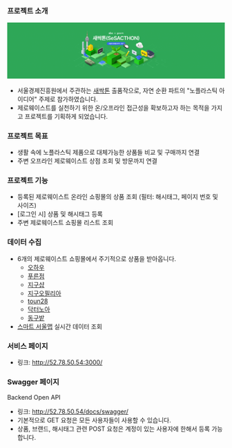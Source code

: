### 프로젝트 소개
![SeSSACTHON](docs/banner.gif)
- 서울경제진흥원에서 주관하는 [새싹톤](https://sesacthon-apply.goorm.io/) 출품작으로, 자연 순환 파트의 "노플라스틱 아이디어" 주제로 참가하였습니다.
- 제로웨이스트를 실천하기 위한 온/오프라인 접근성을 확보하고자 하는 목적을 가지고 프로젝트를 기획하게 되었습니다.

### 프로젝트 목표
- 생활 속에 노플라스틱 제품으로 대체가능한 상품들 비교 및 구매까지 연결
- 주변 오프라인 제로웨이스트 상점 조회 및 방문까지 연결

### 프로젝트 기능
- 등록된 제로웨이스트 온라인 쇼핑몰의 상품 조회 (필터: 해시태그, 페이지 번호 및 사이즈)
- [로그인 시] 상품 및 해시태그 등록
- 주변 제로웨이스트 쇼핑몰 리스트 조회


### 데이터 수집
- 6개의 제로웨이스트 쇼핑몰에서 주기적으로 상품을 받아옵니다.
  - [오하우](https://smartstore.naver.com/o-how/category/4319fa3d81d74df6ae16c2972e4253f2?cp=1)
  - [푸른점](https://www.bluestore.kr/store_all?n_media=27758&n_query=%EC%A0%9C%EB%A1%9C%EC%9B%A8%EC%9D%B4%EC%8A%A4%ED%8A%B8%EC%83%B5&n_rank=6&n_ad_group=grp-a001-01-000000033910524&n_ad=nad-a001-01-000000239527745&n_keyword_id=nkw-a001-01-000005310541094&n_keyword=%EC%A0%9C%EB%A1%9C%EC%9B%A8%EC%9D%B4%EC%8A%A4%ED%8A%B8%EC%83%B5&n_campaign_type=1&n_ad_group_type=1&NaPm=ct%3Dli8hzvpk%7Cci%3D0zW0003Xh7fyf3nE1KZG%7Ctr%3Dsa%7Chk%3D86b5c8913cd5cac6375ab903a1b9754cefd213b4)
  - [지구샵](https://www.jigushop.co.kr/all)
  - [지구오필리아](https://smartstore.naver.com/earthophelia)
  - [toun28](https://www.toun28.com/renew/product)
  - [닥터노아](https://www.doctornoah.net/HOME)
  - [동구밭](https://brand.naver.com/donggubat/category/df115fcac7bf412bbeef2047c4b18c99?cp=1)
- [스마트 서울맵](https://map.seoul.go.kr/smgis2/) 실시간 데이터 조회

### 서비스 페이지
- 링크: http://52.78.50.54:3000/

### Swagger 페이지
Backend Open API
- 링크: http://52.78.50.54/docs/swagger/  
- 기본적으로 GET 요청은 모든 사용자들이 사용할 수 있습니다.
- 상품, 브랜드, 해시태그 관련 POST 요청은 계정이 있는 사용자에 한해서 등록 가능합니다.
